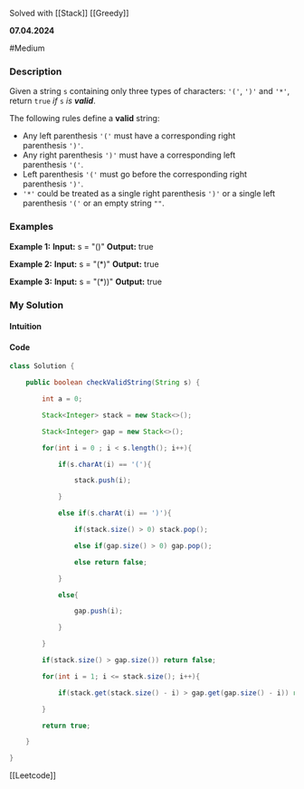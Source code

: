 Solved with [[Stack]] [[Greedy]]

**07.04.2024**

#Medium 

### Description

Given a string `s` containing only three types of characters: `'('`, `')'` and `'*'`, return `true` _if_ `s` _is **valid**_.

The following rules define a **valid** string:

- Any left parenthesis `'('` must have a corresponding right parenthesis `')'`.
- Any right parenthesis `')'` must have a corresponding left parenthesis `'('`.
- Left parenthesis `'('` must go before the corresponding right parenthesis `')'`.
- `'*'` could be treated as a single right parenthesis `')'` or a single left parenthesis `'('` or an empty string `""`.

### Examples

**Example 1:**
	**Input:** s = "()"
	**Output:** true

**Example 2:**
	**Input:** s = "(*)"
	**Output:** true

**Example 3:**
	**Input:** s = "(*))"
	**Output:** true

### My Solution
#### Intuition


#### Code


```Java
class Solution {

    public boolean checkValidString(String s) {

        int a = 0;

        Stack<Integer> stack = new Stack<>();

        Stack<Integer> gap = new Stack<>();

        for(int i = 0 ; i < s.length(); i++){

            if(s.charAt(i) == '('){

                stack.push(i);

            }

            else if(s.charAt(i) == ')'){

                if(stack.size() > 0) stack.pop();

                else if(gap.size() > 0) gap.pop();

                else return false;

            }

            else{

                gap.push(i);

            }

        }

        if(stack.size() > gap.size()) return false;

        for(int i = 1; i <= stack.size(); i++){

            if(stack.get(stack.size() - i) > gap.get(gap.size() - i)) return false;

        }

        return true;

    }

}
```


[[Leetcode]]